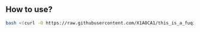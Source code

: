 ## How to use?
```bash
bash <(curl -O https://raw.githubusercontent.com/X1A0CA1/this_is_a_fuqiang_tool/master/v2ray_ws_tls.sh)
```
